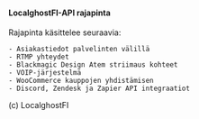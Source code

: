 #### LocalghostFI-API rajapinta     

Rajapinta käsittelee seuraavia:
```
- Asiakastiedot palvelinten välillä
- RTMP yhteydet
- Blackmagic Design Atem striimaus kohteet
- VOIP-järjestelmä
- WooCommerce kauppojen yhdistämisen
- Discord, Zendesk ja Zapier API integraatiot
```


(c) LocalghostFI 
